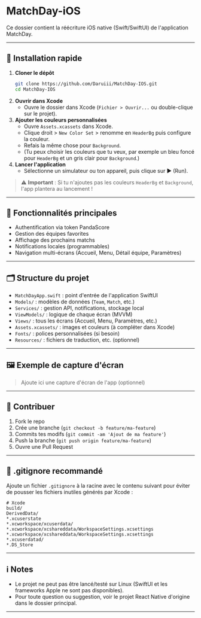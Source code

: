 # MatchDay-iOS

Ce dossier contient la réécriture iOS native (Swift/SwiftUI) de l'application MatchDay.

---

## 🚀 Installation rapide

1. **Cloner le dépôt**
   ```bash
   git clone https://github.com/Daruiii/MatchDay-IOS.git
   cd MatchDay-IOS
   ```
2. **Ouvrir dans Xcode**
   - Ouvre le dossier dans Xcode (`Fichier > Ouvrir...` ou double-clique sur le projet).
3. **Ajouter les couleurs personnalisées**
   - Ouvre `Assets.xcassets` dans Xcode.
   - Clique droit > `New Color Set` > renomme en `HeaderBg` puis configure la couleur.
   - Refais la même chose pour `Background`.
   - (Tu peux choisir les couleurs que tu veux, par exemple un bleu foncé pour `HeaderBg` et un gris clair pour `Background`.)
4. **Lancer l'application**
   - Sélectionne un simulateur ou ton appareil, puis clique sur ▶️ (Run).

> ⚠️ **Important** : Si tu n'ajoutes pas les couleurs `HeaderBg` et `Background`, l'app plantera au lancement !

---

## 📱 Fonctionnalités principales
- Authentification via token PandaScore
- Gestion des équipes favorites
- Affichage des prochains matchs
- Notifications locales (programmables)
- Navigation multi-écrans (Accueil, Menu, Détail équipe, Paramètres)

---

## 🗂️ Structure du projet

- `MatchDayApp.swift` : point d'entrée de l'application SwiftUI
- `Models/` : modèles de données (`Team`, `Match`, etc.)
- `Services/` : gestion API, notifications, stockage local
- `ViewModels/` : logique de chaque écran (MVVM)
- `Views/` : tous les écrans (Accueil, Menu, Paramètres, etc.)
- `Assets.xcassets/` : images et couleurs (à compléter dans Xcode)
- `Fonts/` : polices personnalisées (si besoin)
- `Resources/` : fichiers de traduction, etc. (optionnel)

---

## 🖼️ Exemple de capture d'écran

> Ajoute ici une capture d'écran de l'app (optionnel)

---

## 🤝 Contribuer

1. Fork le repo
2. Crée une branche (`git checkout -b feature/ma-feature`)
3. Commits tes modifs (`git commit -am 'Ajout de ma feature'`)
4. Push la branche (`git push origin feature/ma-feature`)
5. Ouvre une Pull Request

---

## 📝 .gitignore recommandé

Ajoute un fichier `.gitignore` à la racine avec le contenu suivant pour éviter de pousser les fichiers inutiles générés par Xcode :

```
# Xcode
build/
DerivedData/
*.xcuserstate
*.xcworkspace/xcuserdata/
*.xcworkspace/xcshareddata/WorkspaceSettings.xcsettings
*.xcworkspace/xcshareddata/WorkspaceSettings.xcsettings
*.xcuserdatad/
*.DS_Store
```

---

## ℹ️ Notes
- Le projet ne peut pas être lancé/testé sur Linux (SwiftUI et les frameworks Apple ne sont pas disponibles).
- Pour toute question ou suggestion, voir le projet React Native d'origine dans le dossier principal.

---